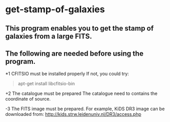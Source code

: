 # get-stamp-of-galaxies
## This program enables you to get the stamp of galaxies from a large FITS. 
## The following are needed before using the program.
  *1 CFITSIO must be installed properly
  If not, you could try:
  > apt-get install libcfitsio-bin
  
  +2 The catalogue must be prepared
  The catalogue need to contains the coordinate of source.
  
  -3 The FITS image must be prepared.
  For example, KiDS DR3 image can be downloaded from:
  http://kids.strw.leidenuniv.nl/DR3/access.php
